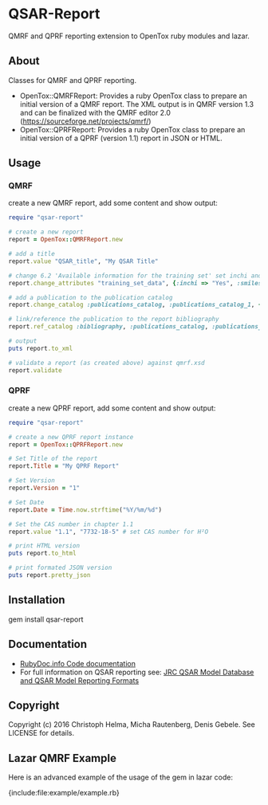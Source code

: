 # QSAR-Report
QMRF and QPRF reporting extension to OpenTox ruby modules and lazar.
## About
Classes for QMRF and QPRF reporting.
* OpenTox::QMRFReport:
  Provides a ruby OpenTox class to prepare an initial version of a QMRF report.
  The XML output is in QMRF version 1.3 and can be finalized with the QMRF editor 2.0 (https://sourceforge.net/projects/qmrf/)
* OpenTox::QPRFReport:
  Provides a ruby OpenTox class to prepare an initial version of a QPRF (version 1.1) report in JSON or HTML.

## Usage
### QMRF
create a new QMRF report, add some content and show output:
```ruby
require "qsar-report"

# create a new report
report = OpenTox::QMRFReport.new

# add a title
report.value "QSAR_title", "My QSAR Title"

# change 6.2 'Available information for the training set' set inchi and smiles to Yes
report.change_attributes "training_set_data", {:inchi => "Yes", :smiles => "Yes"}

# add a publication to the publication catalog
report.change_catalog :publications_catalog, :publications_catalog_1, {:title => "MyName M (2016) My Publication Title, QSAR News, 10, 14-22", :url => "http://myqsarnewsmag.dom"}

# link/reference the publication to the report bibliography
report.ref_catalog :bibliography, :publications_catalog, :publications_catalog_1

# output
puts report.to_xml

# validate a report (as created above) against qmrf.xsd
report.validate
```
### QPRF
create a new QPRF report, add some content and show output:
```ruby
require "qsar-report"

# create a new QPRF report instance
report = OpenTox::QPRFReport.new

# Set Title of the report
report.Title = "My QPRF Report"

# Set Version
report.Version = "1"

# Set Date
report.Date = Time.now.strftime("%Y/%m/%d")

# Set the CAS number in chapter 1.1
report.value "1.1", "7732-18-5" # set CAS number for H²O

# print HTML version
puts report.to_html

# print formated JSON version
puts report.pretty_json

```

Installation
------------

  gem install qsar-report

Documentation
-------------
* [RubyDoc.info Code documentation](http://www.rubydoc.info/gems/qsar-report)
* For full information on QSAR reporting see: [JRC QSAR Model Database and QSAR Model Reporting Formats](https://eurl-ecvam.jrc.ec.europa.eu/databases/jrc-qsar-model-database-and-qsar-model-reporting-formats)

Copyright
---------
Copyright (c) 2016 Christoph Helma, Micha Rautenberg, Denis Gebele. See LICENSE for details.

Lazar QMRF Example
------------------
Here is an advanced example of the usage of the gem in lazar code:

{include:file:example/example.rb}

